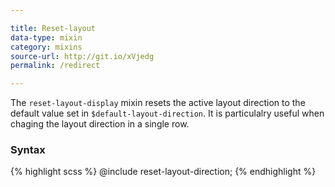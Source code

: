 ```yaml
---

title: Reset-layout
data-type: mixin
category: mixins
source-url: http://git.io/xVjedg
permalink: /redirect

---
```


The `reset-layout-display` mixin resets the active layout direction to the default value set in `$default-layout-direction`. It is particulalry useful when chaging the layout direction in a single row.

### Syntax

{% highlight scss %}
@include reset-layout-direction;
{% endhighlight %}
